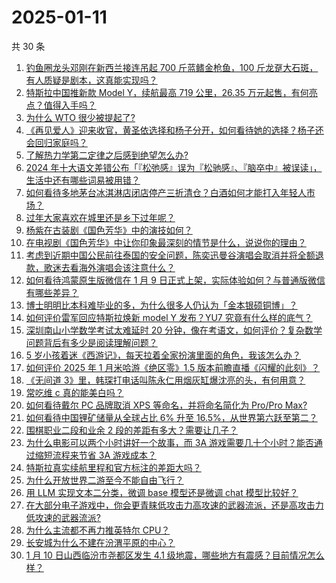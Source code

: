 # 2025-01-11

共 30 条

<!-- BEGIN ZHIHUVIDEO -->
<!-- 最后更新时间 Sat Jan 11 2025 00:17:35 GMT+0800 (China Standard Time) -->
1. [钓鱼圈龙头邓刚在新西兰接连吊起 700 斤蓝鳍金枪鱼，100 斤龙趸大石斑，有人质疑是剧本，这真能实现吗？](https://www.zhihu.com/question/9034784800)
1. [特斯拉中国推新款 Model Y，续航最高 719 公里，26.35 万元起售，有何亮点？值得入手吗？](https://www.zhihu.com/question/9212021551)
1. [为什么 WTO 很少被提起了?](https://www.zhihu.com/question/9002081988)
1. [《再见爱人》迎来收官，黄圣依选择和杨子分开，如何看待她的选择？杨子还会回归家庭吗？](https://www.zhihu.com/question/9140967098)
1. [了解热力学第二定律之后感到绝望怎么办?](https://www.zhihu.com/question/8465114010)
1. [2024 年十大语文差错公布「『松弛感』误为『松驰感』、『脑卒中』被误读」，生活中还有哪些词易被用错？](https://www.zhihu.com/question/9075342163)
1. [如何看待多地茅台冰淇淋店闭店停产三折清仓？白酒如何才能打入年轻人市场？](https://www.zhihu.com/question/9211151442)
1. [过年大家喜欢在城里还是乡下过年呢？](https://www.zhihu.com/question/9006821993)
1. [杨紫在古装剧《国色芳华》中的演技如何？](https://www.zhihu.com/question/8981520652)
1. [在电视剧《国色芳华》中让你印象最深刻的情节是什么，说说你的理由？](https://www.zhihu.com/question/8975457258)
1. [考虑到近期中国公民前往泰国的安全问题，陈奕迅曼谷演唱会取消并将全额退款，歌迷去看海外演唱会该注意什么？](https://www.zhihu.com/question/9249358452)
1. [如何看待鸿蒙原生版微信在 1 月 9 日正式上架，实际体验如何？与普通版微信有哪些差异？](https://www.zhihu.com/question/9180437035)
1. [博士明明比本科难毕业的多，为什么很多人仍认为「金本银硕铜博」？](https://www.zhihu.com/question/5587850354)
1. [如何评价雷军回应特斯拉焕新 model Y 发布？YU7 究竟有什么样的底气？](https://www.zhihu.com/question/9214835440)
1. [深圳南山小学数学考试太难延时 20 分钟，像在考语文，如何评价？复杂数学问题背后有多少是阅读理解问题？](https://www.zhihu.com/question/9210260996)
1. [5 岁小孩着迷《西游记》，每天拉着全家扮演里面的角色，我该怎么办？](https://www.zhihu.com/question/8671268576)
1. [如何评价 2025 年 1 月米哈游《绝区零》1.5 版本前瞻直播《闪耀的此刻》？](https://www.zhihu.com/question/9148484194)
1. [《无间道 3》里，韩琛打电话叫陈永仁用烟灰缸爆沈亮的头，有何用意？](https://www.zhihu.com/question/21424981)
1. [常吃维 c 真的能美白吗？](https://www.zhihu.com/question/287242231)
1. [如何看待戴尔 PC 品牌取消 XPS 等命名，并将命名简化为 Pro/Pro Max?](https://www.zhihu.com/question/8946953739)
1. [如何看待中国锂矿储量从全球占比 6% 升至 16.5%，从世界第六跃至第二？](https://www.zhihu.com/question/9033804895)
1. [围棋职业二段和业余 2 段的差距有多大？需要让几子？](https://www.zhihu.com/question/601049675)
1. [为什么电影可以两个小时讲好一个故事，而 3A 游戏需要几十个小时？能否通过缩短流程来节省 3A 游戏成本？](https://www.zhihu.com/question/538819086)
1. [特斯拉真实续航里程和官方标注的差距大吗？](https://www.zhihu.com/question/53537119)
1. [为什么开放世界二游至今不能自由飞行？](https://www.zhihu.com/question/7266834345)
1. [用 LLM 实现文本二分类，微调 base 模型还是微调 chat 模型比较好？](https://www.zhihu.com/question/632473480)
1. [在大部分电子游戏中，你会更青睐低攻击力高攻速的武器流派，还是高攻击力低攻速的武器流派?](https://www.zhihu.com/question/9188389064)
1. [为什么主流都不再力推英特尔 CPU？](https://www.zhihu.com/question/1984508209)
1. [长安城为什么不建在汾渭平原的中心？](https://www.zhihu.com/question/8949506662)
1. [1 月 10 日山西临汾市尧都区发生 4.1 级地震，哪些地方有震感？目前情况怎么样？](https://www.zhihu.com/question/9262639144)
<!-- END ZHIHUVIDEO -->

